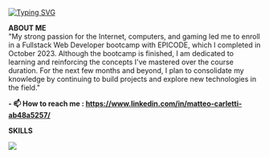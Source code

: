 [![Typing SVG](https://readme-typing-svg.demolab.com?font=Fira+Code&pause=1000&random=false&width=435&lines=Hi!+I'm+Matteo+Carletti;Welcome+to+my+GITHUB+Profile)](https://git.io/typing-svg)

**ABOUT ME** <br>
"My strong passion for the Internet, computers, and gaming led me to enroll in a Fullstack Web Developer bootcamp with EPICODE, which I completed in October 2023. Although the bootcamp is finished, I am dedicated to learning and reinforcing the concepts I've mastered over the course duration. For the next few months and beyond, I plan to consolidate my knowledge by continuing to build projects and explore new technologies in the field."


**- 📫 How to reach me : https://www.linkedin.com/in/matteo-carletti-ab48a5257/**

**SKILLS**


  <a href="https://skillicons.dev">
    <img src="https://skillicons.dev/icons?i=git,bootstrap,cs,css,discord,html,js,ai,ps,postman,powershell,react,redux,sass,ts,visualstudio,vscode,sql" />
  </a>
</p>



<!---
Matteocarlett/Matteocarlett is a ✨ special ✨ repository because its `README.md` (this file) appears on your GitHub profile.
You can click the Preview link to take a look at your changes.
--->

